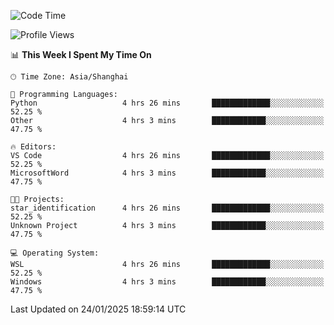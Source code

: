 <!--START_SECTION:waka-->
![Code Time](http://img.shields.io/badge/Code%20Time-2%2C228%20hrs%205%20mins-blue)

![Profile Views](http://img.shields.io/badge/Profile%20Views-3-blue)

📊 **This Week I Spent My Time On** 

```text
🕑︎ Time Zone: Asia/Shanghai

💬 Programming Languages: 
Python                   4 hrs 26 mins       █████████████░░░░░░░░░░░░   52.25 % 
Other                    4 hrs 3 mins        ████████████░░░░░░░░░░░░░   47.75 % 

🔥 Editors: 
VS Code                  4 hrs 26 mins       █████████████░░░░░░░░░░░░   52.25 % 
MicrosoftWord            4 hrs 3 mins        ████████████░░░░░░░░░░░░░   47.75 % 

🐱‍💻 Projects: 
star_identification      4 hrs 26 mins       █████████████░░░░░░░░░░░░   52.25 % 
Unknown Project          4 hrs 3 mins        ████████████░░░░░░░░░░░░░   47.75 % 

💻 Operating System: 
WSL                      4 hrs 26 mins       █████████████░░░░░░░░░░░░   52.25 % 
Windows                  4 hrs 3 mins        ████████████░░░░░░░░░░░░░   47.75 % 
```


 Last Updated on 24/01/2025 18:59:14 UTC
<!--END_SECTION:waka-->